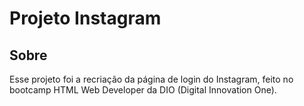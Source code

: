 # Projeto Instagram

## Sobre
Esse projeto foi a recriação da página de login do Instagram, feito no bootcamp HTML Web Developer da DIO (Digital Innovation One).
